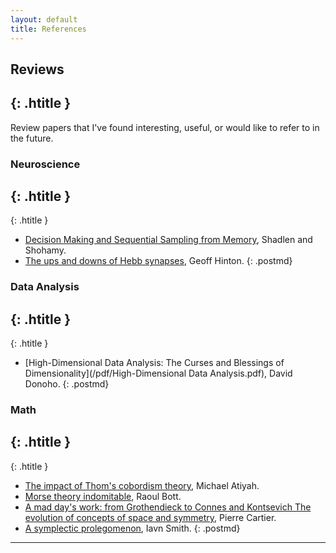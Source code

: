 ```yaml
---
layout: default
title: References
---
```


## Reviews
{: .htitle }
---
Review papers that I've found interesting, useful, or would like to refer to in the future.

### Neuroscience
{: .htitle }
---
{: .htitle }
- [Decision Making and Sequential Sampling from Memory](/pdf/shadlen_shohamy2016.pdf), Shadlen and Shohamy.
- [ The ups and downs of Hebb synapses](/pdf/hebbdot.pdf), Geoff Hinton.
{: .postmd}

### Data Analysis
{: .htitle }
---
{: .htitle }
- [High-Dimensional Data Analysis: The Curses and Blessings of Dimensionality](/pdf/High-Dimensional Data Analysis.pdf), David Donoho.
{: .postmd}

### Math
{: .htitle }
---
{: .htitle }
- [The impact of Thom's cobordism theory](http://www.ams.org/journals/bull/2004-41-03/S0273-0979-04-01022-5/S0273-0979-04-01022-5.pdf), Michael Atiyah.
- [Morse theory indomitable](http://www.numdam.org/article/PMIHES_1988__68__99_0.pdf), Raoul Bott.
- [A mad day's work: from Grothendieck to Connes and Kontsevich The evolution of concepts of space and symmetry](http://www.ams.org/journals/bull/2001-38-04/S0273-0979-01-00913-2/S0273-0979-01-00913-2.pdf), Pierre Cartier.
- [A symplectic prolegomenon](https://www.ams.org/journals/bull/2015-52-03/S0273-0979-2015-01477-1/S0273-0979-2015-01477-1.pdf), Iavn Smith.
{: .postmd}
---
